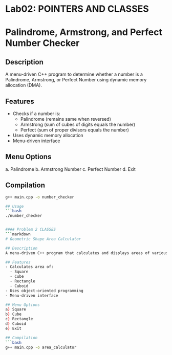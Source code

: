 # Lab02: POINTERS AND CLASSES

# Palindrome, Armstrong, and Perfect Number Checker

## Description
A menu-driven C++ program to determine whether a number is a Palindrome, Armstrong, or Perfect Number using dynamic memory allocation (DMA).

## Features
- Checks if a number is:
  - Palindrome (remains same when reversed)
  - Armstrong (sum of cubes of digits equals the number)
  - Perfect (sum of proper divisors equals the number)
- Uses dynamic memory allocation
- Menu-driven interface

## Menu Options
a. Palindrome
b. Armstrong Number 
c. Perfect Number 
d. Exit

## Compilation
```bash
g++ main.cpp -o number_checker

## Usage
```bash
./number_checker


#### Problem 2 CLASSES
```markdown
# Geometric Shape Area Calculator

## Description
A menu-driven C++ program that calculates and displays areas of various geometric shapes using classes.

## Features
- Calculates area of:
  - Square
  - Cube
  - Rectangle
  - Cuboid
- Uses object-oriented programming
- Menu-driven interface

## Menu Options
a) Square 
b) Cube 
c) Rectangle 
d) Cuboid 
e) Exit

## Compilation
```bash
g++ main.cpp -o area_calculator
